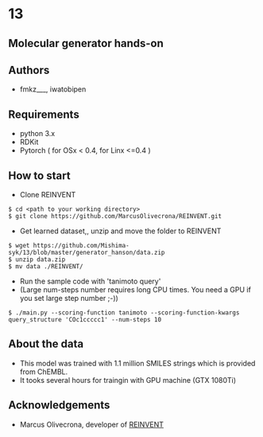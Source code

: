 # 13

## Molecular generator hands-on

## Authors
- fmkz___, iwatobipen

## Requirements

- python 3.x
- RDKit
- Pytorch ( for OSx < 0.4, for Linx <=0.4 )

## How to start

- Clone REINVENT
```
$ cd <path to your working directory>
$ git clone https://github.com/MarcusOlivecrona/REINVENT.git
```
- Get learned dataset,, unzip and move the folder to REINVENT
```
$ wget https://github.com/Mishima-syk/13/blob/master/generator_hanson/data.zip 
$ unzip data.zip
$ mv data ./REINVENT/
```
- Run the sample code with 'tanimoto query'
- (Large num-steps number requires long CPU times. You need a GPU if you set large step number ;-))
```
$ ./main.py --scoring-function tanimoto --scoring-function-kwargs query_structure 'COc1ccccc1' --num-steps 10
```

## About the data
- This model was trained with 1.1 million SMILES strings which is provided from ChEMBL.
- It tooks several hours for traingin with GPU machine (GTX 1080Ti)

## Acknowledgements
- Marcus Olivecrona, developer of [REINVENT](https://github.com/MarcusOlivecrona/REINVENT)


